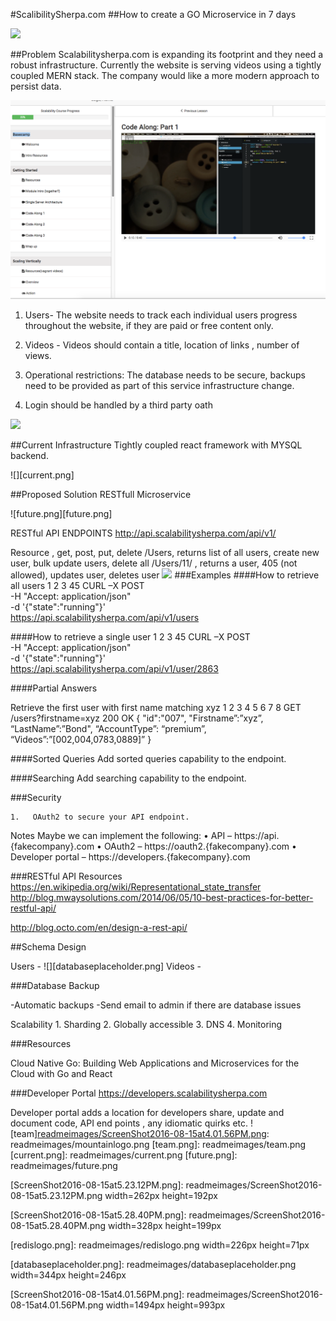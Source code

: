 

#ScalibilitySherpa.com
##How to create a GO Microservice in 7 days 


![][mountainlogo.png]


##Problem
Scalabilitysherpa.com is expanding its footprint and they need a robust infrastructure. Currently the website is serving videos using a tightly coupled MERN stack. The company would like a more modern approach to persist data. 

![team][ScreenShot2016-08-15at2.05.14PM.png]

1.	Users- The website needs to track each individual users progress throughout the website, if they are paid or free content only. 

2.	Videos - Videos should contain a title, location of links , number of views.

3. Operational restrictions: The database needs to be secure, backups need to be provided as part of this service infrastructure change. 

4. Login should be handled by a third party oath 

![][ScreenShot2016-08-15at4.04.17PM.png]

##Current Infrastructure
Tightly coupled react framework with MYSQL backend. 

![][current.png]

##Proposed Solution
RESTfull Microservice

![future.png][future.png]

RESTful API ENDPOINTS
http://api.scalabilitysherpa.com/api/v1/

Resource , get, post, put, delete
/Users, returns list of all users, create new user, bulk update users, delete all
/Users/11/ , returns a user, 405 (not allowed), updates user, deletes user 
![][ScreenShot2016-08-15at5.25.35PM.png]
###Examples
####How to retrieve all users
1
2
3
45
CURL –X POST \
-H "Accept: application/json" \
-d '{"state":"running"}' \
https://api.scalabilitysherpa.com/api/v1/users



####How to retrieve a single user
1
2
3
45
CURL –X POST \
-H "Accept: application/json" \
-d '{"state":"running"}' \
https://api.scalabilitysherpa.com/api/v1/user/2863


####Partial Answers

Retrieve the first user with first name matching xyz 
1
2
3
4
5
6
7
8
GET /users?firstname=xyz
200 OK
{
"id":"007",
"Firstname”:”xyz”,
“LastName”:”Bond",
“AccountType”: “premium”, 
“Videos”:”[002,004,0783,0889]”
}

####Sorted Queries
Add sorted queries capability to the endpoint. 


####Searching
Add searching capability to the endpoint.



###Security 

	1.	 OAuth2 to secure your API endpoint. 



Notes
Maybe we can implement the following:
	•	API – https://api.{fakecompany}.com
	•	OAuth2 – https://oauth2.{fakecompany}.com
	•	Developer portal – https://developers.{fakecompany}.com

###RESTful API Resources
https://en.wikipedia.org/wiki/Representational_state_transfer
http://blog.mwaysolutions.com/2014/06/05/10-best-practices-for-better-restful-api/

http://blog.octo.com/en/design-a-rest-api/




##Schema Design


Users -
![][databaseplaceholder.png]
Videos -

###Database Backup 

-Automatic backups
-Send email to admin if there are database issues 

Scalability
	1.	Sharding
	2.	Globally accessible 
	3.	DNS
	4.	Monitoring

###Resources

Cloud Native Go: Building Web Applications and Microservices for the Cloud with Go and React

###Developer Portal
https://developers.scalabilitysherpa.com

Developer portal adds a location for developers share, update and document code, API end points , any idiomatic quirks etc.
![team][readmeimages/ScreenShot2016-08-15at4.01.56PM.png][mountainlogo.png]: readmeimages/mountainlogo.png
[team.png]: readmeimages/team.png
[current.png]: readmeimages/current.png
[future.png]: readmeimages/future.png 

[ScreenShot2016-08-15at2.05.14PM.png]: readmeimages/ScreenShot2016-08-15at2.05.14PM.png

[mountainlogo.png]: readmeimages/mountainlogo.png

[ScreenShot2016-08-15at4.04.17PM.png]: readmeimages/ScreenShot2016-08-15at4.04.17PM.png

[ScreenShot2016-08-15at5.23.12PM.png]: readmeimages/ScreenShot2016-08-15at5.23.12PM.png width=262px height=192px

[ScreenShot2016-08-15at5.28.40PM.png]: readmeimages/ScreenShot2016-08-15at5.28.40PM.png width=328px height=199px

[ScreenShot2016-08-15at5.25.35PM.png]: readmeimages/ScreenShot2016-08-15at5.25.35PM.png

[redislogo.png]: readmeimages/redislogo.png width=226px height=71px

[databaseplaceholder.png]: readmeimages/databaseplaceholder.png width=344px height=246px

[ScreenShot2016-08-15at4.01.56PM.png]: readmeimages/ScreenShot2016-08-15at4.01.56PM.png width=1494px height=993px
